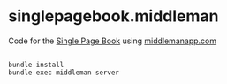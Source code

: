 singlepagebook.middleman
========================

Code for the [Single Page Book](https://singlepagebook.supportbee.com/) using [middlemanapp.com](middlemanapp.com)


```

bundle install
bundle exec middleman server

```
